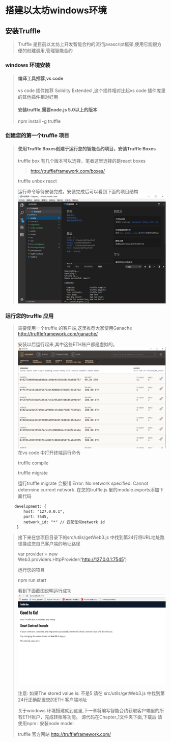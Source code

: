# 搭建以太坊windows环境

## 安装Truffle

> Truffle 是目前以太坊上开发智能合约的流行javascript框架,使用它能很方便的创建调用,管理智能合约

### windows 环境安装

>#### 编译工具推荐,vs code
>
>vs code 插件推荐 Solidity Extended ,这个插件相对比起vs code 插件库里的其他插件相对好用
>
>#### 安装truffle,需要node.js 5.0以上的版本
>npm install -g truffle
>

### 创建您的第一个truffle 项目

>#### 使用Truffle Boxes创建于运行您的智能合约项目，安装Truffle Boxes
>truffle box 有几个版本可以选择，笔者这里选择的是react boxes
>>http://truffleframework.com/boxes/
>
> truffle unbox react
>
> 运行命令等待安装完成，安装完成后可以看到下面的项目结构
>![](./image/Chapter_1/1.png)

### 运行您的truffle 应用
> 需要使用一个truffle 的客户端,这里推荐大家使用Ganache
>http://truffleframework.com/ganache/
>
> 安装以后运行起来,其中这些ETH账户都是虚拟的。
>![](./image/Chapter_1/2.png)
>在vs code 中打开终端运行命令
>
>truffle compile
>
>truffle migrate
>
>运行truffle migrate 会报错
>Error: No network specified. Cannot determine current network.
>在您的truffle.js 里的module.exports添加下面代码

```networks: {
    development: {
        host: "127.0.0.1",
        port: 7545,
        network_id: "*" // 匹配任何network id
     }
```
>
>接下来在您项目目录下的src/utils/getWeb3.js 中找到第24行将URL地址路径换成您自己客户端的地址路径
>
>var provider = new Web3.providers.HttpProvider('http://127.0.0.1:7545')
>
> 运行您的项目
>
> npm run start
>
> 看到下面截图说明运行成功
>![](./image/Chapter_1/3.png)
>
> 注意: 如果The stored value is: 不是5 请在 src/utils/getWeb3.js 中找到第24行正确配置您的ETH 客户端地址
>
> 关于windows 环境搭建就到这里,下一章将编写智能合约获取客户端里的所有ETH账户，完成转账等功能。
>源代码在Chapter_1文件夹下面,下载后 请使用npm i 安装node model
>
> truffle 官方网站 http://truffleframework.com/